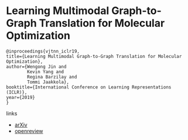 # Learning Multimodal Graph-to-Graph Translation for Molecular Optimization

```
@inproceedings{vjtnn_iclr19,    
title={Learning Multimodal Graph-to-Graph Translation for Molecular Optimization},    
author={Wengong Jin and
        Kevin Yang and
        Regina Barzilay and
        Tommi Jaakkola},    
booktitle={International Conference on Learning Representations (ICLR)},    
year={2019}  
}
```

links
- [arXiv](https://arxiv.org/abs/1812.01070)
- [openreview](https://openreview.net/forum?id=B1xJAsA5F7)
